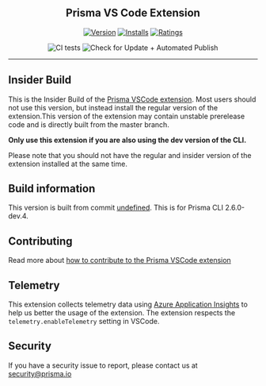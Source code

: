 <h2 align="center">Prisma VS Code Extension</h2>
<div align="center">

[![Version](https://vsmarketplacebadge.apphb.com/version/prisma.Prisma.svg)](https://marketplace.visualstudio.com/items?itemName=Prisma.prisma-insider)
[![Installs](https://vsmarketplacebadge.apphb.com/installs/prisma.Prisma.svg)](https://marketplace.visualstudio.com/items?itemName=Prisma.prisma-insider)
[![Ratings](https://vsmarketplacebadge.apphb.com/rating/prisma.Prisma.svg)](https://marketplace.visualstudio.com/items?itemName=Prisma.prisma-insider)

![CI tests](https://img.shields.io/github/workflow/status/prisma/vscode/CI%20tests/master.svg?label=CI%20tests&logo=github)
![Check for Update + Automated Publish](https://img.shields.io/github/workflow/status/prisma/vscode/Check%20for%20Update%20%2B%20Automated%20Publish/master.svg?label=Check%20for%20Update%20%2B%20Automated%20Publish&logo=github)


</div>
<hr>

## Insider Build

This is the Insider Build of the [Prisma VSCode extension](https://marketplace.visualstudio.com/items?itemName=Prisma.prisma). Most users should not use this version, but instead install
the regular version of the extension.This version of the extension may contain unstable prerelease code and is directly built from the master branch. 

**Only use this extension if you are also using the dev version of the CLI.**

Please note that you should not have the regular and insider version of the extension installed at the same time.

## Build information

This version is built from commit [undefined](undefined).
This is for Prisma CLI 2.6.0-dev.4.

## Contributing

Read more about [how to contribute to the Prisma VSCode extension](./packages/vscode/CONTRIBUTING.md)

## Telemetry

This extension collects telemetry data using [Azure Application Insights](https://www.npmjs.com/package/vscode-extension-telemetry) to help us better the usage of the extension.
The extension respects the `telemetry.enableTelemetry` setting in VSCode.

## Security

If you have a security issue to report, please contact us at [security@prisma.io](mailto:security@prisma.io?subject=[GitHub]%20Prisma%202%20Security%20Report%20VSCode)

